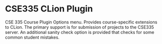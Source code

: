 # CSE335 CLion Plugin

<!-- Plugin description -->
CSE 335 Course Plugin Options menu. Provides course-specific extensions to CLion. The primary
support is for submission of projects to the CSE335 server. An additional sanity check option is 
provided that checks for some common student mistakes.
<!-- Plugin description end -->

